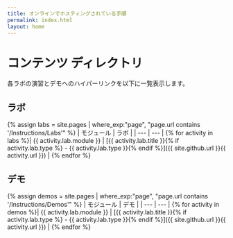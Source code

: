```yaml
---
title: オンラインでホスティングされている手順
permalink: index.html
layout: home
---
```


# コンテンツ ディレクトリ

各ラボの演習とデモへのハイパーリンクを以下に一覧表示します。

## ラボ

{% assign labs = site.pages | where_exp:"page", "page.url contains '/Instructions/Labs'" %}
| モジュール | ラボ |
| --- | --- |
{% for activity in labs %}| {{ activity.lab.module }} | [{{ activity.lab.title }}{% if activity.lab.type %} - {{ activity.lab.type }}{% endif %}]({{ site.github.url }}{{ activity.url }}) |
{% endfor %}

## デモ

{% assign demos = site.pages | where_exp:"page", "page.url contains '/Instructions/Demos'" %}
| モジュール | デモ |
| --- | --- |
{% for activity in demos %}| {{ activity.lab.module }} | [{{ activity.lab.title }}{% if activity.lab.type %} - {{ activity.lab.type }}{% endif %}]({{ site.github.url }}{{ activity.url }}) |
{% endfor %}
